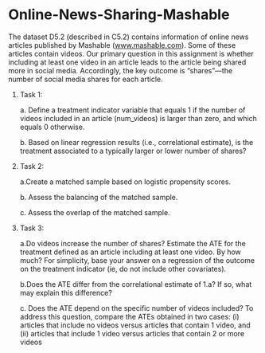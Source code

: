 # Online-News-Sharing-Mashable

The dataset D5.2 (described in C5.2) contains information of online news articles published by Mashable (www.mashable.com). Some of these articles contain videos. Our primary question in this assignment is whether including at least one video in an article leads to the article being shared more in social media. Accordingly, the key outcome is “shares”—the number of social media shares for each article.

1. Task 1:

   a. Define a treatment indicator variable that equals 1 if the number of videos included in an article (num_videos) is larger than zero, and which equals 0 otherwise.

   b. Based on linear regression results (i.e., correlational estimate), is the treatment associated to a typically larger or lower number of shares?

2. Task 2:
   
   a.Create a matched sample based on logistic propensity scores.
   
   b. Assess the balancing of the matched sample.

   c. Assess the overlap of the matched sample.

3. Task 3:
   
   a.Do videos increase the number of shares? Estimate the ATE for the treatment defined as an article including at least one video. By how much? For simplicity, base your answer on a regression of the outcome on the treatment indicator (ie, do not include other covariates).
   
   b.Does the ATE differ from the correlational estimate of 1.a? If so, what may explain this difference?

   c. Does the ATE depend on the specific number of videos included? To address this question, compare the ATEs obtained in two cases: (i) articles that include no videos versus articles that contain 1 video, and (ii) articles that include 1 video versus articles that contain 2 or more videos
